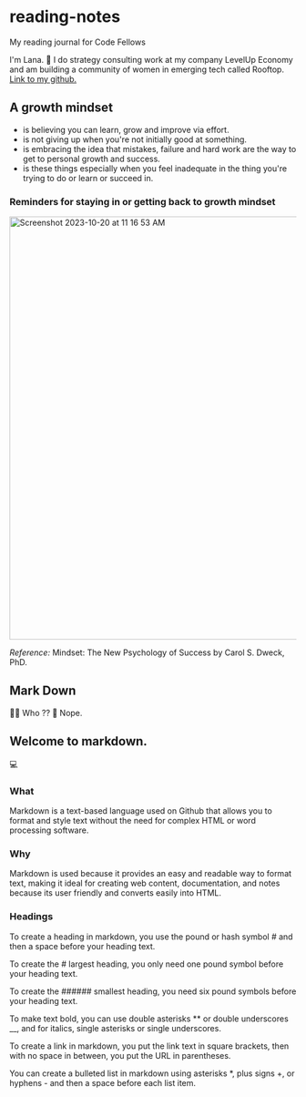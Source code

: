 # reading-notes
My reading journal for Code Fellows

I'm Lana. 🤝
I do strategy consulting work at my company LevelUp Economy and am building a community of women in emerging tech called Rooftop.
[Link to my github.](https://github.com/lana-z)

## A growth mindset
* is believing you can learn, grow and improve via effort. 
* is not giving up when you're not initially good at something. 
* is embracing the idea that mistakes, failure and hard work are the way to get to personal growth and success.
* is these things especially when you feel inadequate in the thing you're trying to do or learn or succeed in.

### Reminders for staying in or getting back to growth mindset
<img width="743" alt="Screenshot 2023-10-20 at 11 16 53 AM" src="https://github.com/lana-z/reading-notes/assets/129145633/f61e2638-61fa-4fa9-95b9-34020bf93ba5">

*Reference:* Mindset: The New Psychology of Success by Carol S. Dweck, PhD.





## Mark Down

👨‍🦲 Who ?? 
🛑 Nope. 

## Welcome to markdown. 
💻

### What
Markdown is a text-based language used on Github that allows you to format and style text without the need for complex HTML or word processing software.

### Why
Markdown is used because it provides an easy and readable way to format text, making it ideal for creating web content, documentation, and notes because its user friendly and converts easily into HTML.

### Headings
To create a heading in markdown, you use the pound or hash symbol # and then a space before your heading text.

To create the # largest heading, you only need one pound symbol before your heading text.

To create the ###### smallest heading, you need six pound symbols before your heading text.

To make text bold, you can use double asterisks ** or double underscores __, and for italics, single asterisks or single underscores.

To create a link in markdown, you put the link text in square brackets, then with no space in between, you put the URL in parentheses.

You can create a bulleted list in markdown using asterisks *, plus signs +, or hyphens - and then a space before each list item.
